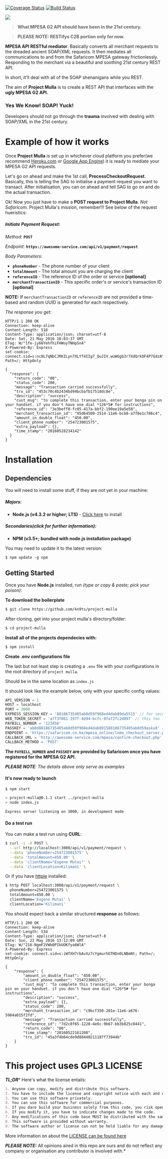 [![Coverage Status](https://coveralls.io/repos/github/kn9ts/project-mulla/badge.svg?branch=master)](https://coveralls.io/github/kn9ts/project-mulla?branch=master)
[![Build Status](https://semaphoreci.com/api/v1/kn9ts/project-mulla/branches/master/badge.svg)](https://semaphoreci.com/kn9ts/project-mulla)

![](http://cdn.javascript.co.ke/images/banner.png)

> **What MPESA G2 API should have been in the 21st century.**

> **PLEASE NOTE: RESTifys C2B portion only for now.**

**MPESA API RESTful mediator**. Basically converts all merchant requests to the dreaded ancient SOAP/XML
requests. It then mediates all communications to and from the Safaricom MPESA gateway frictionlessly.
Responding to the merchant via a beautiful and soothing 21st century REST API.

In short, it'll deal with all of the SOAP shenanigans while you REST. 

The aim of **Project Mulla** is to create a REST API that interfaces with the **ugly MPESA G2 API.**

### Yes We Know! SOAP! Yuck!

Developers should not go through the **trauma** involved with dealing with SOAP/XML in the 21st century.

# Example of how it works

Once **Project Mulla** is set up in whichever cloud platform you prefer(we recommend [Heroku.com](https://heroku.com) or [Google App Engine](https://cloud.google.com/appengine/)) it is ready to mediate your MPESA G2 API requests.

Let's go on ahead and make the 1st call, **ProcessCheckoutRequest**. Basically, this is telling the SAG to initialise a payment request you want to transact. After initialisation, you can on ahead and tell SAG to go on and do the actual transaction.

Ok! Now you just have to make a **POST request to Project Mulla**. _Not Safaricom_. Project Mulla's mission, remember!!! See below of the request hueristics:

##### Initiate Payment Request:

_Method_: **`POST`** 

_Endpoint_: **`https://awesome-service.com/api/v1/payment/request`**

_Body Parameters_:
- **`phoneNumber`** - The phone number of your client
- **`totalAmount`** - The total amount you are charging the client
- **`referenceID`** - The reference ID of the order or service **[optional]**
- **`merchantTransactionID`** - This specific order's or service's transaction ID **[optional]**

__NOTE:__ If `merchantTransactionID` or `referenceID` are not provided a time-based and random 
UUID is generated for each respectively.

_The response you get:_

```http
HTTP/1.1 200 OK
Connection: keep-alive
Content-Length: 510
Content-Type: application/json; charset=utf-8
Date: Sat, 21 May 2016 10:03:37 GMT
ETag: W/"1fe-jy66YehfhiFHWoyTNHpSnA"
X-Powered-By: Express
set-cookie: connect.sid=s:nc8L7qNbCJRKILyn7XLYf4IIg7_QuJIV.wuWGgb3r7XdQrkOF4P7GdzAY1HRZ0utmIfC6yW8%2BMuY; Path=/; HttpOnly

{
  "response": {
    "return_code": "00",
    "status_code": 200,
    "message": "Transaction carried successfully",
    "trx_id": "453c70c4b2434bd94bcbafb17518dc8e",
    "description": "success",
    "cust_msg": "to complete this transaction, enter your bonga pin on your handset. if you don't have one dial *126*5# for instructions",
    "reference_id": "3e3beff0-fc05-417a-bbf2-190ee19a5e58",
    "merchant_transaction_id": "95d64500-2514-11e6-bcb8-a7f8e1c786c4",
    "amount_in_double_float": "450.00",
    "client_phone_number": "254723001575",
    "extra_payload": {},
    "time_stamp": "20160528234142"
  }
}
```

# Installation

## Dependencies

You will need to install some stuff, if they are not yet in your machine:

##### Majors:

* **Node.js (v4.3.2 or higher; LTS)** - [Click here](http://nodejs.org) to install

##### Secondaries(click for further information):

* **NPM (v3.5+; bundled with node.js installation package)**

You may need to update it to the latest version:

```
$ npm update -g npm
```

## Getting Started

Once you have **Node.js** installed, run _(type or copy & paste; pick your poison)_:

**To download the boilerplate**

```bash
$ git clone https://github.com/kn9ts/project-mulla
```

After cloning, get into your project mulla's directory/folder:

```bash
$ cd project-mulla
```

**Install all of the projects dependecies with:**

```bash
$ npm install
```

**Create .env configurations file**

The last but not least step is creating a `.env` file with your configurations in the root directory of `project mulla`.

Should be in the same location as `index.js`

It should look like the example below, only with your specific config values:

```js
API_VERSION = 1
HOST = localhost
PORT = 3000
EXPRESS_SESSION_KEY = '88186735405ab8d59f968ed4dab89da5515' // for security purposes
WEB_TOKEN_SECRET = 'a7f3f061-197f-4d94-bcfc-0fa72fc2d897' // this too
PAYBILL_NUMBER = '123456'
PASSKEY = 'ab8d88186735405ab8d59f968ed4dab891588186735405ab8d59asku8' // this a pure giberish string, don't bother
ENDPOINT = 'https://safaricom.co.ke/mpesa_online/lnmo_checkout_server.php?wsdl'
CALLBACK_URL = 'http://awesome-service.com/mpesa/confirm-checkout.php'
CALLBACK_METHOD = 'POST'
```

__The `PAYBILL_NUMBER` and `PASSKEY` are provided by Safaricom once you have registered for the MPESA G2 API.__

*__PLEASE NOTE__: The details above only serve as examples*

#### It's now ready to launch

```bash
$ npm start

> project-mulla@0.1.1 start ../project-mulla
> node index.js

Express server listening on 3000, in development mode
```

#### Do a test run

You can make a test run using **CURL**:

```bash
$ curl -i -X POST \
  --url http://localhost:3000/api/v1/payment/request \
  --data 'phoneNumber=254723001575' \
  --data 'totalAmount=450.00' \
  --data 'clientName="Eugene Mutai"' \
  --data 'clientLocation=Kilimani' \
```

Or if you have [httpie](https://github.com/jkbrzt/httpie) installed:

```bash
$ http POST localhost:3000/api/v1/payment/request \
  phoneNumber=254723001575 \
  totalAmount=450.00 \
  clientName='Eugene Mutai' \
  clientLocation='Kilimani'
```

You should expect back a similar structured **response** as follows:

```http
HTTP/1.1 200 OK
Connection: keep-alive
Content-Length: 534
Content-Type: application/json; charset=utf-8
Date: Sun, 22 May 2016 13:12:09 GMT
ETag: W/"216-NgmF2VWb0PIkUOKfya6WlA"
X-Powered-By: Express
set-cookie: connect.sid=s:iWfXH7rbAvXz7cYgmurhGTHDn0LNBmNt; Path=/; HttpOnly

{
    "response": {
        "amount_in_double_float": "450.00",
        "client_phone_number": "254723001575",
        "cust_msg": "to complete this transaction, enter your bonga pin on your handset. if you don't have one dial *126*5# for instructions",
        "description": "success",
        "extra_payload": {},
        "status_code": 200,
        "merchant_transaction_id": "c9bcf350-201e-11e6-a676-5984a015f2fd",
        "message": "Transaction carried successfully",
        "reference_id": "7d2c8f65-1228-4e6c-9b67-bb3b825c8441",
        "return_code": "00",
        "time_stamp": "20160522161208",
        "trx_id": "45a3f4b64cde9d88440211187f73944b"
    }
}
```

# This project uses GPL3 LICENSE

**_TL;DR_*** Here's what the license entails:

```markdown
1. Anyone can copy, modify and distribute this software.
2. You have to include the license and copyright notice with each and every distribution.
3. You can use this software privately.
4. You can use this software for commercial purposes.
5. If you dare build your business solely from this code, you risk open-sourcing the whole code base.
6. If you modify it, you have to indicate changes made to the code.
7. Any modifications of this code base MUST be distributed with the same license, GPLv3.
8. This software is provided without warranty.
9. The software author or license can not be held liable for any damages inflicted by the software.
```

More information on about the [LICENSE can be found here](http://choosealicense.com/licenses/gpl-3.0/)

**_PLEASE NOTE:_** All opinions aired in this repo are ours and do not reflect any company or organisation any contributor is involved with.*
